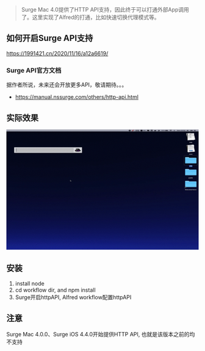 > Surge Mac 4.0提供了HTTP API支持，因此终于可以打通外部App调用了。这里实现了Alfred的打通，比如快速切换代理模式等。

##  如何开启Surge API支持

https://1991421.cn/2020/11/16/a12a6619/

### Surge API官方文档

据作者所说，未来还会开放更多API，敬请期待。。。

- https://manual.nssurge.com/others/http-api.html

## 实际效果

![](./surge.gif)

## 安装

1. install node
3. cd workflow dir, and npm install
4. Surge开启httpAPI, Alfred workflow配置httpAPI


## 注意
Surge Mac 4.0.0、Surge iOS 4.4.0开始提供HTTP API, 也就是该版本之前的均不支持
